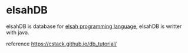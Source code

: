 # elsahDB

elsahDB is database for [elsah programming language](https://github.com/imamfahrezi/elsah-programming-language), elsahDB is writter with java.

reference https://cstack.github.io/db_tutorial/
